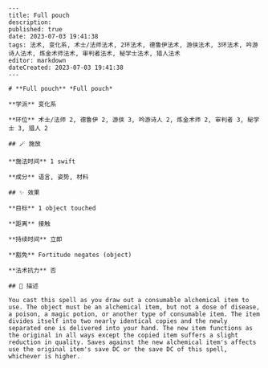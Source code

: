 
    ---
    title: Full pouch
    description: 
    published: true
    date: 2023-07-03 19:41:38
    tags: 法术, 变化系, 术士/法师法术, 2环法术, 德鲁伊法术, 游侠法术, 3环法术, 吟游诗人法术, 炼金术师法术, 审判者法术, 秘学士法术, 猎人法术
    editor: markdown
    dateCreated: 2023-07-03 19:41:38
    ---

    # **Full pouch** *Full pouch*

    **学派** 变化系 

    **环位** 术士/法师 2, 德鲁伊 2, 游侠 3, 吟游诗人 2, 炼金术师 2, 审判者 3, 秘学士 3, 猎人 2

    ## 🪄 施放

    **施法时间** 1 swift

    **成分** 语言, 姿势, 材料

    ## ✨ 效果 

    **目标** 1 object touched 

    **距离** 接触  

    **持续时间** 立即 

    **豁免** Fortitude negates (object)

    **法术抗力** 否

    ## 📖 描述

    You cast this spell as you draw out a consumable alchemical item to use. The object must be an alchemical item, but not a dose of disease, a poison, a magic potion, or another type of consumable item. The item divides itself into two nearly identical copies and the newly separated one is delivered into your hand. The new item functions as the original in all ways except the copied item suffers a slight reduction in quality. Saves against the new alchemical item's affects use the original item's save DC or the save DC of this spell, whichever is higher.
    